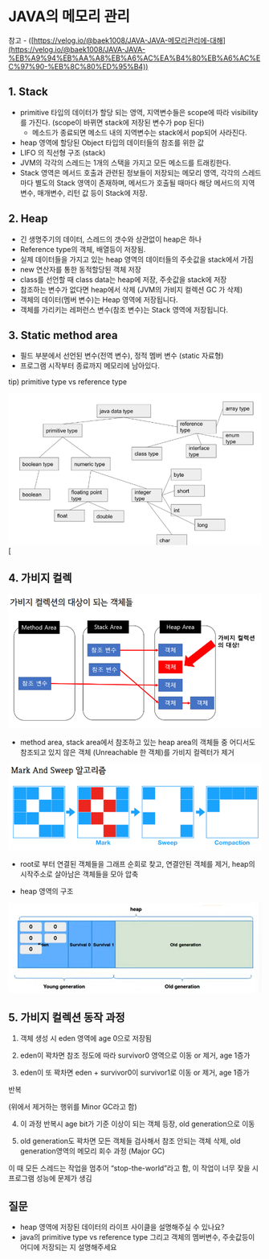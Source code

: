 # JAVA의 메모리 관리

참고 - ([https://velog.io/@baek1008/JAVA-JAVA-메모리관리에-대해](https://velog.io/@baek1008/JAVA-JAVA-%EB%A9%94%EB%AA%A8%EB%A6%AC%EA%B4%80%EB%A6%AC%EC%97%90-%EB%8C%80%ED%95%B4))

## 1. Stack

- primitive 타입의 데이터가 할당 되는 영역, 지역변수들은 scope에 따라 visibility를 가진다.  (scope이 바뀌면 stack에 저장된 변수가 pop 된다)
    - 메소드가 종료되면 메소드 내의 지역변수는 stack에서 pop되어 사라진다.
- heap 영역에 할당된 Object 타입의 데이터들의 참조를 위한 값
- LIFO 의 직선형 구조 (stack)
- JVM의 각각의 스레드는 1개의 스택을 가지고 모든 메소드를 트래킹한다.
- Stack 영역은 메서드 호출과 관련된 정보들이 저장되는 메모리 영역, 각각의 스레드마다 별도의 Stack 영역이 존재하며, 메서드가 호출될 때마다 해당 메서드의 지역 변수, 매개변수, 리턴 값 등이 Stack에 저장.
## 2. Heap

- 긴 생명주기의 데이터, 스레드의 갯수와 상관없이 heap은 하나
- Reference type의 객체, 배열등이 저장됨.
- 실제 데이터들을 가지고 있는 heap 영역의 데이터들의 주솟값을 stack에서 가짐
- new 연산자를 통한 동적할당된 객체 저장
- class를 선언할 때 class data는 heap에 저장, 주솟값을  stack에 저장
- 참조하는 변수가 없다면 heap에서 삭제 (JVM의 가비지 컬렉션 GC 가 삭제)
- 객체의 데이터(멤버 변수)는 Heap 영역에 저장됩니다.
- 객체를 가리키는 레퍼런스 변수(참조 변수)는 Stack 영역에 저장됩니다.
  

## 3. Static method area

- 필드 부분에서 선언된 변수(전역 변수), 정적 멤버 변수 (static 자료형)
- 프로그램 시작부터 종료까지 메모리에 남아있다.

tip) primitive type vs reference type

![Untitled](Untitled.png)[

## 4. 가비지 컬렉

![Untitled](Untitled%201.png)

- method area, stack area에서 참조하고 있는 heap area의 객체들 중 어디서도 참조되고 있지 않은 객체 (Unreachable 한 객체)를 가비지 컬렉터가 제거

![Untitled](Untitled%202.png)

- root로 부터 연결된 객체들을 그래프 순회로 찾고, 연결안된 객체를 제거, heap의 시작주소로 살아남은 객체들을 모아 압축

- heap 영역의 구조

![Untitled](Untitled%203.png)

## 5. 가비지 컬렉션 동작 과정

1) 객체 생성 시 eden 영역에 age 0으로 저장됨

2) eden이 꽉차면 참조 정도에 따라 survivor0 영역으로 이동 or 제거, age 1증가

3) eden이 또 꽉차면 eden + survivor0이 survivor1로 이동 or 제거, age 1증가

반복

(위에서 제거하는 행위를 Minor GC라고 함)

4) 이 과정 반복시 age bit가 기준 이상이 되는 객체 등장, old generation으로 이동

5) old generation도 꽉차면 모든 객체들 검사해서 참조 안되는 객체 삭제, old generation영역의 메모리 회수 과정 (Major GC)

이 때 모든 스레드는 작업을 멈추어 “stop-the-world”라고 함, 이 작업이 너무 잦을 시 프로그램 성능에 문제가 생김


## 질문

- heap 영역에 저장된 데이터의 라이프 사이클을  설명해주실 수 있나요?
- java의 primitive type vs reference type 그리고 객체의 멤버변수, 주솟값등이 어디에 저장되는 지 설명해주세요
